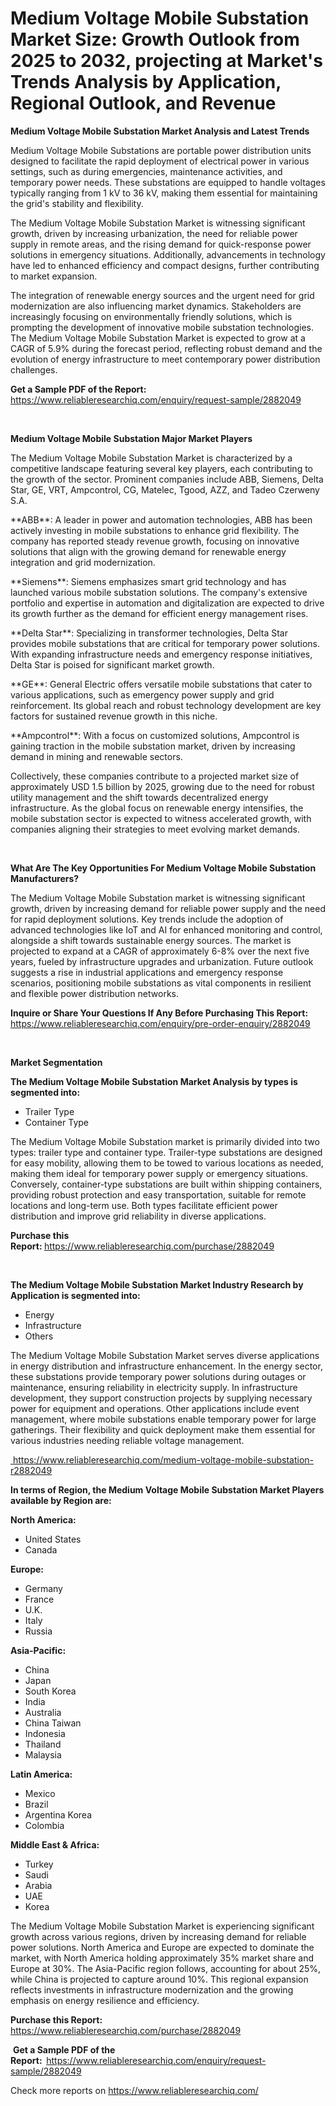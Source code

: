 <p><h1>Medium Voltage Mobile Substation Market Size: Growth Outlook from 2025 to 2032, projecting at Market's Trends Analysis by Application, Regional Outlook, and Revenue</h1></p><p><strong>Medium Voltage Mobile Substation Market Analysis and Latest Trends</strong></p>
<p><p>Medium Voltage Mobile Substations are portable power distribution units designed to facilitate the rapid deployment of electrical power in various settings, such as during emergencies, maintenance activities, and temporary power needs. These substations are equipped to handle voltages typically ranging from 1 kV to 36 kV, making them essential for maintaining the grid's stability and flexibility.</p><p>The Medium Voltage Mobile Substation Market is witnessing significant growth, driven by increasing urbanization, the need for reliable power supply in remote areas, and the rising demand for quick-response power solutions in emergency situations. Additionally, advancements in technology have led to enhanced efficiency and compact designs, further contributing to market expansion. </p><p>The integration of renewable energy sources and the urgent need for grid modernization are also influencing market dynamics. Stakeholders are increasingly focusing on environmentally friendly solutions, which is prompting the development of innovative mobile substation technologies. The Medium Voltage Mobile Substation Market is expected to grow at a CAGR of 5.9% during the forecast period, reflecting robust demand and the evolution of energy infrastructure to meet contemporary power distribution challenges.</p></p>
<p><strong>Get a Sample PDF of the Report:&nbsp;</strong> <a href="https://www.reliableresearchiq.com/enquiry/request-sample/2882049?utm_campaign=2321&utm_medium=2&utm_source=Github&utm_content=ia&utm_term=12032025&utm_id=medium-voltage-mobile-substation">https://www.reliableresearchiq.com/enquiry/request-sample/2882049</a></p>
<p>&nbsp;</p>
<p><strong>Medium Voltage Mobile Substation Major Market Players</strong></p>
<p><p>The Medium Voltage Mobile Substation Market is characterized by a competitive landscape featuring several key players, each contributing to the growth of the sector. Prominent companies include ABB, Siemens, Delta Star, GE, VRT, Ampcontrol, CG, Matelec, Tgood, AZZ, and Tadeo Czerweny S.A.</p><p>**ABB**: A leader in power and automation technologies, ABB has been actively investing in mobile substations to enhance grid flexibility. The company has reported steady revenue growth, focusing on innovative solutions that align with the growing demand for renewable energy integration and grid modernization.</p><p>**Siemens**: Siemens emphasizes smart grid technology and has launched various mobile substation solutions. The company's extensive portfolio and expertise in automation and digitalization are expected to drive its growth further as the demand for efficient energy management rises.</p><p>**Delta Star**: Specializing in transformer technologies, Delta Star provides mobile substations that are critical for temporary power solutions. With expanding infrastructure needs and emergency response initiatives, Delta Star is poised for significant market growth.</p><p>**GE**: General Electric offers versatile mobile substations that cater to various applications, such as emergency power supply and grid reinforcement. Its global reach and robust technology development are key factors for sustained revenue growth in this niche.</p><p>**Ampcontrol**: With a focus on customized solutions, Ampcontrol is gaining traction in the mobile substation market, driven by increasing demand in mining and renewable sectors.</p><p>Collectively, these companies contribute to a projected market size of approximately USD 1.5 billion by 2025, growing due to the need for robust utility management and the shift towards decentralized energy infrastructure. As the global focus on renewable energy intensifies, the mobile substation sector is expected to witness accelerated growth, with companies aligning their strategies to meet evolving market demands.</p></p>
<p>&nbsp;</p>
<p><strong>What Are The Key Opportunities For Medium Voltage Mobile Substation Manufacturers?</strong></p>
<p><p>The Medium Voltage Mobile Substation market is witnessing significant growth, driven by increasing demand for reliable power supply and the need for rapid deployment solutions. Key trends include the adoption of advanced technologies like IoT and AI for enhanced monitoring and control, alongside a shift towards sustainable energy sources. The market is projected to expand at a CAGR of approximately 6-8% over the next five years, fueled by infrastructure upgrades and urbanization. Future outlook suggests a rise in industrial applications and emergency response scenarios, positioning mobile substations as vital components in resilient and flexible power distribution networks.</p></p>
<p><strong>Inquire or Share Your Questions If Any Before Purchasing This Report:</strong> <a href="https://www.reliableresearchiq.com/enquiry/pre-order-enquiry/2882049?utm_campaign=2321&utm_medium=2&utm_source=Github&utm_content=ia&utm_term=12032025&utm_id=medium-voltage-mobile-substation">https://www.reliableresearchiq.com/enquiry/pre-order-enquiry/2882049</a></p>
<p>&nbsp;</p>
<p><strong>Market Segmentation</strong></p>
<p><strong>The Medium Voltage Mobile Substation Market Analysis by types is segmented into:</strong></p>
<p><ul><li>Trailer Type</li><li>Container Type</li></ul></p>
<p><p>The Medium Voltage Mobile Substation market is primarily divided into two types: trailer type and container type. Trailer-type substations are designed for easy mobility, allowing them to be towed to various locations as needed, making them ideal for temporary power supply or emergency situations. Conversely, container-type substations are built within shipping containers, providing robust protection and easy transportation, suitable for remote locations and long-term use. Both types facilitate efficient power distribution and improve grid reliability in diverse applications.</p></p>
<p><strong>Purchase this Report:&nbsp;</strong><a href="https://www.reliableresearchiq.com/purchase/2882049?utm_campaign=2321&utm_medium=2&utm_source=Github&utm_content=ia&utm_term=12032025&utm_id=medium-voltage-mobile-substation">https://www.reliableresearchiq.com/purchase/2882049</a></p>
<p>&nbsp;</p>
<p><strong>The Medium Voltage Mobile Substation Market Industry Research by Application is segmented into:</strong></p>
<p><ul><li>Energy</li><li>Infrastructure</li><li>Others</li></ul></p>
<p><p>The Medium Voltage Mobile Substation Market serves diverse applications in energy distribution and infrastructure enhancement. In the energy sector, these substations provide temporary power solutions during outages or maintenance, ensuring reliability in electricity supply. In infrastructure development, they support construction projects by supplying necessary power for equipment and operations. Other applications include event management, where mobile substations enable temporary power for large gatherings. Their flexibility and quick deployment make them essential for various industries needing reliable voltage management.</p></p>
<p><a href="https://www.reliableresearchiq.com/medium-voltage-mobile-substation-r2882049?utm_campaign=2321&utm_medium=2&utm_source=Github&utm_content=ia&utm_term=12032025&utm_id=medium-voltage-mobile-substation">&nbsp;https://www.reliableresearchiq.com/medium-voltage-mobile-substation-r2882049</a></p>
<p><strong>In terms of Region, the Medium Voltage Mobile Substation Market Players available by Region are:</strong></p>
<p>
    <p> <strong> North America: </strong>
        <ul>
            <li>United States</li>
            <li>Canada</li>
        </ul>
        </p> 
    <p> <strong> Europe: </strong>
        <ul>
            <li>Germany</li>
            <li>France</li>
            <li>U.K.</li>
            <li>Italy</li>
            <li>Russia</li>
        </ul>
        </p> 
    <p> <strong> Asia-Pacific: </strong>
        <ul>
            <li>China</li>
            <li>Japan</li>
            <li>South Korea</li>
            <li>India</li>
            <li>Australia</li>
            <li>China Taiwan</li>
            <li>Indonesia</li>
            <li>Thailand</li>
            <li>Malaysia</li>
        </ul>
        </p> 
    <p> <strong> Latin America: </strong>
        <ul>
            <li>Mexico</li>
            <li>Brazil</li>
            <li>Argentina Korea</li>
            <li>Colombia</li>
        </ul>
        </p> 
    <p> <strong> Middle East & Africa: </strong>
        <ul>
            <li>Turkey</li>
            <li>Saudi</li>
            <li>Arabia</li>
            <li>UAE</li>
            <li>Korea</li>
        </ul>
    </p>
    </p>
<p><p>The Medium Voltage Mobile Substation Market is experiencing significant growth across various regions, driven by increasing demand for reliable power solutions. North America and Europe are expected to dominate the market, with North America holding approximately 35% market share and Europe at 30%. The Asia-Pacific region follows, accounting for about 25%, while China is projected to capture around 10%. This regional expansion reflects investments in infrastructure modernization and the growing emphasis on energy resilience and efficiency.</p></p>
<p><strong>Purchase this Report: </strong><a href="https://www.reliableresearchiq.com/purchase/2882049?utm_campaign=2321&utm_medium=2&utm_source=Github&utm_content=ia&utm_term=12032025&utm_id=medium-voltage-mobile-substation">https://www.reliableresearchiq.com/purchase/2882049</a></p>
<p>&nbsp;<strong>Get a Sample PDF of the Report:&nbsp;&nbsp;</strong><a href="https://www.reliableresearchiq.com/enquiry/request-sample/2882049?utm_campaign=2321&utm_medium=2&utm_source=Github&utm_content=ia&utm_term=12032025&utm_id=medium-voltage-mobile-substation">https://www.reliableresearchiq.com/enquiry/request-sample/2882049</a></p>
<p><strong></strong></p>
<p>Check more reports on <a href="https://www.reliableresearchiq.com/?utm_campaign=2321&utm_medium=2&utm_source=Github&utm_content=ia&utm_term=12032025&utm_id=medium-voltage-mobile-substation">https://www.reliableresearchiq.com/</a></p>